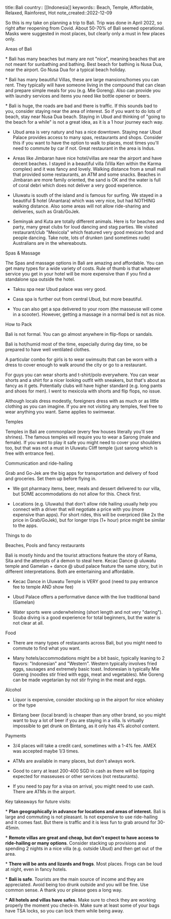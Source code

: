 title::Bali
country:: [[Indonesia]]
keywords:: Beach, Temple, Affordable, Relaxed, Rainforest, Hot
note_created::2022-12-09

So this is my take on planning a trip to Bali. Trip was done in April 2022, so right after reopening from Covid. About 50-70% of Bali seemed operational. Masks were suggested in most places, but clearly only a must in few places only. 

  

Areas of Bali

* Bali has many beaches but many are not "nice", meaning beaches that are not meant for sunbathing and bathing. Best beach for bathing is Nusa Dua, near the airport. Go Nusa Dua for a typical beach holiday.

* Bali has many beautiful Villas, these are large mansions/homes you can rent. They typically will have someone living in the compound that can clean and prepare simple meals for you (e.g. Mie Goreng). Also can provide you with laundry services and items you need like bottle opener or beers. 

* Bali is huge, the roads are bad and there is traffic. If this sounds bad to you, consider staying near the area of interest. So if you want to do lots of beach, stay near Nusa Dua beach. Staying in Ubud and thinking of "going to the beach for a while" is not a great idea, as it is a 1 hour journey each way.

* Ubud area is very natury and has a nice downtown. Staying near Ubud Palace provides access to many spas, restaurants and shops. Consider this if you want to have the option to walk to places, most times you'll need to commute by car if not. Great restaurant in the area is Indus.

* Areas like Jimbaran have nice hotel/villas are near the airport and have decent beaches. I stayed in a beautiful villa (Villa Ken within the Karma complex) and it was fancy and lovely. Walking distance from a small mall that provided some restaurants, an ATM and some snacks. Beaches in Jimbaran are more family oriented, the sand is OK and the water is full of coral debri which does not deliver a very good experience.

* Uluwatu is south of the island and is famous for surfing. We stayed in a beautiful $ hotel (Anantara) which was very nice, but had NOTHING walking distance. Also some areas will not allow ride-sharing and deliveries, such as Grab/GoJek.

* Seminyak and Kuta are totally different animals. Here is for beaches and party, many great clubs for loud dancing and stag parties. We visited restaurant/club "Mexicola" which featured very good mexican food and people dancing. Take note, lots of drunken (and sometimes rude) Australians are in the whereabouts. 

  

Spas & Massage

The Spas and massage options in Bali are amazing and affordable. You can get many types for a wide variety of costs. Rule of thumb is that whatever service you get in your hotel will be more expensive than if you find a standalone spa outside the hotel. 

* Taksu spa near Ubud palace was very good.

* Casa spa is further out from central Ubud, but more beautiful.

* You can also get a spa delivered to your room (the masseuse will come in a scooter). However, getting a massage in a normal bed is not as nice.

  

How to Pack

Bali is not formal. You can go almost anywhere in flip-flops or sandals. 

Bali is hot/humid most of the time, especially during day time, so be prepared to have well ventilated clothes.

A particular combo for girls is to wear swimsuits that can be worn with a dress to cover enough to walk around the city or go to a restaurant. 

For guys you can wear shorts and t-shirt/polo everywhere. You can wear shorts and a shirt for a nicer looking outfit with sneakers, but that's about as fancy as it gets. Potentially clubs will have higher standard (e.g. long pants and shoes for men). I went to mexicola with shorts and flip flops, no issue.

Although locals dress modestly, foreigners dress with as much or as little clothing as you can imagine. If you are not visiting any temples, feel free to wear anything you want. Same applies to swimwear.

  

Temples

Temples in Bali are commonplace (every few houses literally you'll see shrines). The famous temples will require you to wear a Sarong (male and female). If you want to play it safe you might need to cover your shoulders too, but that was not a must in Uluwatu Cliff temple (just sarong which is free with entrance fee).

  

Communication and ride-hailing

Grab and Go-Jek are the big apps for transportation and delivery of food and groceries. Set them up before flying in.

* We got pharmacy items, beer, meals and dessert delivered to our villa, but SOME accommodations do not allow for this. Check first.

* Locations (e.g. Uluwatu) that don't allow ride hailing usually help you connect with a driver that will negotiate a price with you (more expensive than apps). For short rides, this will be overpriced (like 2x the price in Grab/GoJek), but for longer trips (1+ hour) price might be similar to the apps.

  

Things to do

Beaches, Pools and fancy restaurants

Bali is mostly hindu and the tourist attractions feature the story of Rama, Sita and the attempts of a demon to steal here. Kecac Dance @ uluwatu temple and Gamelan + dance @ ubud palace feature the same story, but in different interpretations. Both are entertaining and affordable.

* Kecac Dance in Uluwatu Temple is VERY good (need to pay entrance fee to temple AND show fee)

* Ubud Palace offers a performative dance with the live traditional band (Gamelan)

* Water sports were underwhelming (short length and not very "daring"). Scuba diving is a good experience for total beginners, but the water is not clear at all.

  

Food

* There are many types of restaurants across Bali, but you might need to commute to find what you want.

* Many hotels/accommodations might be a bit basic, typically leaning to 2 flavors: "Indonesian" and "Western". Western typically involves fried eggs, sausages and extremely basic toast. Indonesian is typically Mie Goreng (noodles stir fried with eggs, meat and vegetables). Mie Goreng can be made vegetarian by not stir frying in the meat and eggs.

  

Alcohol

* Liquor is expensive, consider stocking up in the airport for nice whiskey or the type

* Bintang beer (local brand) is cheaper than any other brand, so you might want to buy a lot of beer if you are staying in a villa. Is virtually impossible to get drunk on Bintang, as it only has 4% alcohol content.

  

Payments

* 3/4 places will take a credit card, sometimes with a 1-4% fee. AMEX was accepted maybe 1/3 times.

* ATMs are available in many places, but don't always work. 

* Good to carry at least 200-400 SGD in cash as there will be tipping expected for masseuses or other services (not restaurants).

* If you need to pay for a visa on arrival, you might need to use cash. There are ATMs in the airport.

  

Key takeaways for future visits:

* **Plan geographically in advance for locations and areas of interest.** Bali is large and commuting is not pleasant. Is not expensive to use ride-hailing and it comes fast. But there is traffic and it is less fun to grab around for 30-45min. 

* **Remote villas are great and cheap, but don't expect to have access to ride-hailing or many options**. Consider stacking up provisions and spending 2 nights in a nice villa (e.g. outside Ubud) and then get out of the area.

* **There will be ants and lizards and frogs**. Most places. Frogs can be loud at night, even in fancy hotels.

* **Bali is safe**. Tourists are the main source of income and they are appreciated. Avoid being too drunk outside and you will be fine. Use common sense. A thank you or please goes a long way.

* **All hotels and villas have safes.** Make sure to check they are working properly the moment you check-in. Make sure at least some of your bags have TSA locks, so you can lock them while being away.